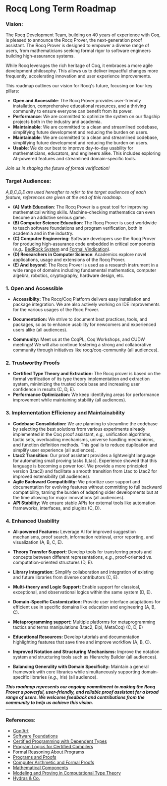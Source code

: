 Rocq Long Term Roadmap
======================

### Vision: 

The Rocq Development Team, building on 40 years of experience with Coq, is pleased to announce the Rocq Prover, the next-generation proof assistant. The Rocq Prover is designed to empower a diverse range of users, from mathematicians seeking formal rigor to software engineers building high-assurance systems.

While Rocq leverages the rich heritage of Coq, it embraces a more agile development philosophy. This allows us to deliver impactful changes more frequently, accelerating innovation and user experience improvements.

This roadmap outlines our vision for Rocq's future, focusing on four key pillars:

+ **Open and Accessible**: The Rocq Prover provides user-friendly installation, comprehensive educational resources, and a thriving community to ensure everyone can benefit from its power.
+ **Performance**: We are committed to optimize the system on our flagship projects both in the industry and academia.
+ **Maintainable**: We are committed to a clean and streamlined codebase, simplifying future development and reducing the burden on users.
+ **Maintainable**: We are committed to a clean and streamlined codebase, simplifying future development and reducing the burden on users.
+ **Usable**: We do our best to improve day-to-day usability for mathematicians, educators, and engineers alike. This includes exploring AI-powered features and streamlined domain-specific tools.

*Join us in shaping the future of formal verification!*

### Target Audiences:

*A,B,C,D,E are used hereafter to refer to the target audiences of each feature, references are given at the end of this roadmap.*

* **(A) Math Education**: The Rocq Prover is a great tool for improving mathematical writing skills. Machine-checking mathematics can even become an addictive serious game. 
* **(B) Computer Science Education**: The Rocq Prover is used worldwide to teach software foundations and program verification, both in academia and in the industry. 
* **(C) Computer Engineering**: Software developers use the Rocq Prover for producing high-assurance code embedded in critical components (*e.g,.* [BedRock System](https://bedrocksystems.com/) and [Formal Vindication](https://formalv.com/)).
* **(D) Researchers in Computer Science**: Academics explore novel applications, usage and extensions of the Rocq Prover. 
* **(E) And beyond**: The Rocq Prover is used as a research instrument in a wide range of domains including fundamental mathematics, computer algebra, robotics, cryptography, hardware design, etc. 

### 1. Open and Accessible

* **Accessibilty:** The Rocq/Coq Platform delivers easy installation and package integration. We are also actively working on IDE improvements for the various usages of the Rocq Prover.


* **Documentation:** We strive to document best practices, tools, and packages, so as to enhance usability for newcomers and experienced users alike (all audiences).

* **Community:** Meet us at the CoqPL, Coq Workshops, and CUDW meetings! We will also continue fostering a strong and collaborative community through initiatives like rocq/coq-community (all audiences).

### 2. Trustworthy Proofs

* **Certified Type Theory and Extraction:** The Rocq prover is based on the formal verification of its type theory implementation and extraction system, minimizing the trusted code base and increasing user confidence in results (C, D, E).
* **Performance Optimization:** We keep identifying areas for performance improvement while maintaining stability (all audiences). 

### 3. Implementation Efficiency and Maintainability

* **Codebase Consolidation:** We are planning to streamline the codebase by selecting the best solutions from various experiments already implemented in the Coq proof assistant, *e.g.,* unification algorithms, tactic sets, overloading mechanisms, universe handling mechanisms, and function definition methods. This goal is to reduce duplication and simplify user experience (all audiences).
* **Ltac2 Transition:** Our proof assistant provides a lightweight language for automating small proving tasks (Ltac).  Experience showed that this language is becoming a power tool. We provide a more principled version (Ltac2) and facilitate a smooth transition from Ltac to Ltac2 for improved extensibility (all audiences).
* **Agile Backward Compatibility:** We prioritize user support and documentation for evolving features without committing to full backward compatibility, taming the burden of adapting older developments but at the time allowing for major innovations (all audiences).
* **API Stability:** We ensure stable APIs for external tools like automation frameworks, interfaces, and plugins (C, D).

### 4. Enhanced Usability

* **AI-powered Features:** Leverage AI for improved suggestion mechanisms, proof search, information retrieval, error reporting, and visualization (A, B, C, E).
* **Theory Transfer Support:** Develop tools for transferring proofs and concepts between different representations, *e.g.*, proof-oriented vs. computation-oriented structures (D, E).
* **Library Integration:** Simplify collaboration and integration of existing and future libraries from diverse contributors (C, E).
* **Multi-theory and Logic Support:** Enable support for classical, exceptional, and observational logics within the same system (D, E).
* **Domain-Specific Customization:** Provide user interface adaptations for efficient use in specific domains like education and engineering (A, B, C). 
* **Metaprogramming support:** Multiple platforms for metaprogramming tactics and terms manipulations (Ltac2, Elpi, MetaCoq) (C, D, E)
* **Educational Resources:** Develop tutorials and documentation highlighting features that save time and improve workflow (A, B, C).
* **Improved Notation and Structuring Mechanisms:** Improve the notation system and structuring tools such as Hierarchy Builder (all audiences).

* **Balancing Generality with Domain Specificity:**  Maintain a general framework with core libraries while simultaneously supporting domain-specific libraries (*e.g.,* Iris) (all audience).


**_This roadmap represents our ongoing commitment to making the Rocq Prover a powerful, user-friendly, and reliable proof assistant for a broad range of users. We welcome feedback and contributions from the community to help us achieve this vision._**

----

### References:

- [Coq'Art](https://www.labri.fr/perso/casteran/CoqArt/)
- [Software Foundations](https://softwarefoundations.cis.upenn.edu/)
- [Certified Programming with Dependent Types](http://adam.chlipala.net/cpdt/)
- [Program Logics for Certified Compilers](https://www.cs.princeton.edu/~appel/papers/plcc.pdf)
- [Formal Reasoning About Programs](http://adam.chlipala.net/frap/)
- [Programs and Proofs](https://ilyasergey.net/pnp/)
- [Computer Arithmetic and Formal Proofs](http://iste.co.uk/book.php?id=1238)
- [Mathematical Components](https://math-comp.github.io/mcb/)
- [Modeling and Proving in Computational Type Theory](https://github.com/uds-psl/MPCTT)
- [Hydras & Co.](https://github.com/coq-community/hydra-battles)
